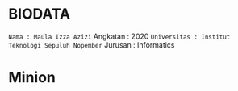 # BIODATA
` Nama : Maula Izza Azizi
` Angkatan : 2020
` Universitas : Institut Teknologi Sepuluh Nopember
` Jurusan : Informatics

# Minion
